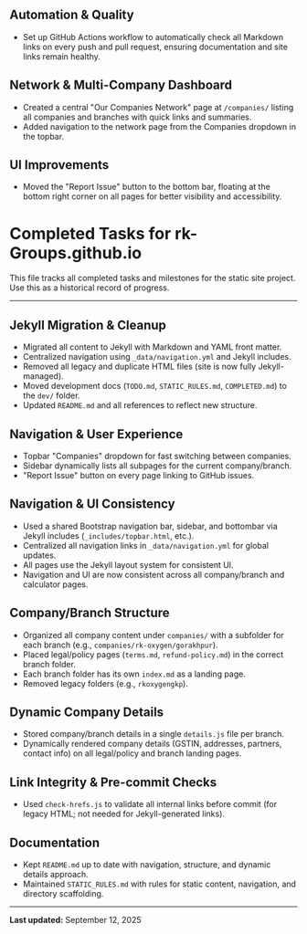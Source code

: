 ## Automation & Quality
- Set up GitHub Actions workflow to automatically check all Markdown links on every push and pull request, ensuring documentation and site links remain healthy.
## Network & Multi-Company Dashboard
- Created a central "Our Companies Network" page at `/companies/` listing all companies and branches with quick links and summaries.
- Added navigation to the network page from the Companies dropdown in the topbar.
## UI Improvements
- Moved the "Report Issue" button to the bottom bar, floating at the bottom right corner on all pages for better visibility and accessibility.
# Completed Tasks for rk-Groups.github.io

This file tracks all completed tasks and milestones for the static site project. Use this as a historical record of progress.

---

## Jekyll Migration & Cleanup
- Migrated all content to Jekyll with Markdown and YAML front matter.
- Centralized navigation using `_data/navigation.yml` and Jekyll includes.
- Removed all legacy and duplicate HTML files (site is now fully Jekyll-managed).
- Moved development docs (`TODO.md`, `STATIC_RULES.md`, `COMPLETED.md`) to the `dev/` folder.
- Updated `README.md` and all references to reflect new structure.

## Navigation & User Experience
- Topbar "Companies" dropdown for fast switching between companies.
- Sidebar dynamically lists all subpages for the current company/branch.
- "Report Issue" button on every page linking to GitHub issues.

## Navigation & UI Consistency
- Used a shared Bootstrap navigation bar, sidebar, and bottombar via Jekyll includes (`_includes/topbar.html`, etc.).
- Centralized all navigation links in `_data/navigation.yml` for global updates.
- All pages use the Jekyll layout system for consistent UI.
- Navigation and UI are now consistent across all company/branch and calculator pages.

## Company/Branch Structure
- Organized all company content under `companies/` with a subfolder for each branch (e.g., `companies/rk-oxygen/gorakhpur`).
- Placed legal/policy pages (`terms.md`, `refund-policy.md`) in the correct branch folder.
- Each branch folder has its own `index.md` as a landing page.
- Removed legacy folders (e.g., `rkoxygengkp`).

## Dynamic Company Details
- Stored company/branch details in a single `details.js` file per branch.
- Dynamically rendered company details (GSTIN, addresses, partners, contact info) on all legal/policy and branch landing pages.

## Link Integrity & Pre-commit Checks
- Used `check-hrefs.js` to validate all internal links before commit (for legacy HTML; not needed for Jekyll-generated links).

## Documentation
- Kept `README.md` up to date with navigation, structure, and dynamic details approach.
- Maintained `STATIC_RULES.md` with rules for static content, navigation, and directory scaffolding.

---

**Last updated:** September 12, 2025
